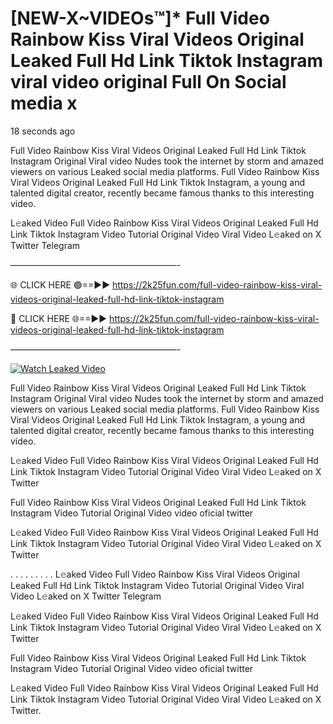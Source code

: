# [NEW-X~VIDEOs™]* Full Video Rainbow Kiss Viral Videos Original Leaked Full Hd Link Tiktok Instagram viral video original Full On Social media x

18 seconds ago

Full Video Rainbow Kiss Viral Videos Original Leaked Full Hd Link Tiktok Instagram Original Viral video Nudes took the internet by storm and amazed viewers on various Leaked social media platforms. Full Video Rainbow Kiss Viral Videos Original Leaked Full Hd Link Tiktok Instagram, a young and talented digital creator, recently became famous thanks to this interesting video.

L𝚎aked Video Full Video Rainbow Kiss Viral Videos Original Leaked Full Hd Link Tiktok Instagram Video Tutorial Original Video Viral Video L𝚎aked on X Twitter Telegram

———————————————————-

🌐 CLICK HERE 🟢==►► https://2k25fun.com/full-video-rainbow-kiss-viral-videos-original-leaked-full-hd-link-tiktok-instagram

🔴 CLICK HERE 🌐==►► https://2k25fun.com/full-video-rainbow-kiss-viral-videos-original-leaked-full-hd-link-tiktok-instagram

———————————————————-

[![Watch Leaked Video](https://miro.medium.com/v2/resize:fit:828/format:webp/1*cilzJN44JGOrTw9NJCrNHA.gif "Watch Leaked Video")](https://2k25fun.com/full-video-rainbow-kiss-viral-videos-original-leaked-full-hd-link-tiktok-instagram)

Full Video Rainbow Kiss Viral Videos Original Leaked Full Hd Link Tiktok Instagram Original Viral video Nudes took the internet by storm and amazed viewers on various Leaked social media platforms. Full Video Rainbow Kiss Viral Videos Original Leaked Full Hd Link Tiktok Instagram, a young and talented digital creator, recently became famous thanks to this interesting video.

L𝚎aked Video Full Video Rainbow Kiss Viral Videos Original Leaked Full Hd Link Tiktok Instagram Video Tutorial Original Video Viral Video L𝚎aked on X Twitter

Full Video Rainbow Kiss Viral Videos Original Leaked Full Hd Link Tiktok Instagram Video Tutorial Original Video video oficial twitter

L𝚎aked Video Full Video Rainbow Kiss Viral Videos Original Leaked Full Hd Link Tiktok Instagram Video Tutorial Original Video Viral Video L𝚎aked on X Twitter

. . . . . . . . . L𝚎aked Video Full Video Rainbow Kiss Viral Videos Original Leaked Full Hd Link Tiktok Instagram Video Tutorial Original Video Viral Video L𝚎aked on X Twitter Telegram

L𝚎aked Video Full Video Rainbow Kiss Viral Videos Original Leaked Full Hd Link Tiktok Instagram Video Tutorial Original Video Viral Video L𝚎aked on X Twitter

Full Video Rainbow Kiss Viral Videos Original Leaked Full Hd Link Tiktok Instagram Video Tutorial Original Video video oficial twitter

L𝚎aked Video Full Video Rainbow Kiss Viral Videos Original Leaked Full Hd Link Tiktok Instagram Video Tutorial Original Video Viral Video L𝚎aked on X Twitter.